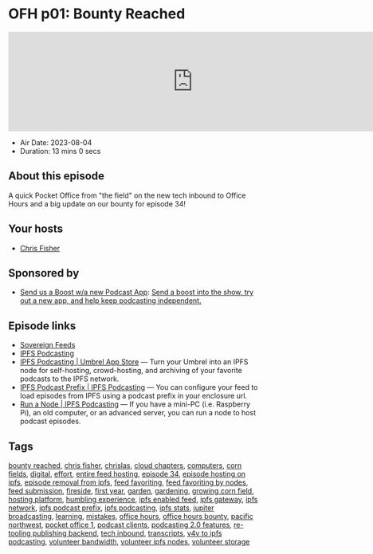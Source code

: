 # OFH p01: Bounty Reached

<iframe src="https://player.fireside.fm/v2/MkcqFyfv+tWl7xCsa?theme=dark" width="740" height="200" frameborder="0" scrolling="no"></iframe>

* Air Date: 2023-08-04
* Duration: 13 mins 0 secs

## About this episode

A quick Pocket Office from "the field" on the new tech inbound to Office Hours and a big update on our bounty for episode 34!

## Your hosts
* [Chris Fisher](https://www.officehours.hair/hosts/chrislas)

## Sponsored by

  * [Send us a Boost w/a new Podcast App](http://newpodcastapps.com/): [Send a boost into the show, try out a new app, and help keep podcasting independent. ](http://newpodcastapps.com/)



## Episode links

  * [Sovereign Feeds](https://sovereignfeeds.com/ "Sovereign Feeds")
  * [IPFS Podcasting](https://ipfspodcasting.net "IPFS Podcasting")
  * [IPFS Podcasting | Umbrel App Store](https://apps.umbrel.com/app/ipfs-podcasting "IPFS Podcasting | Umbrel App Store") — Turn your Umbrel into an IPFS node for self-hosting, crowd-hosting, and archiving of your favorite podcasts to the IPFS network.
  * [IPFS Podcast Prefix | IPFS Podcasting](https://ipfspodcasting.net/Help/Prefix "IPFS Podcast Prefix | IPFS Podcasting") — You can configure your feed to load episodes from IPFS using a podcast prefix in your enclosure url.
  * [Run a Node | IPFS Podcasting](https://ipfspodcasting.net/RunNode "Run a Node | IPFS Podcasting") — If you have a mini-PC (i.e. Raspberry Pi), an old computer, or an advanced server, you can run a node to host podcast episodes. 



## Tags

[bounty reached](https://www.officehours.hair/tags/bounty%20reached), [chris fisher](https://www.officehours.hair/tags/chris%20fisher), [chrislas](https://www.officehours.hair/tags/chrislas), [cloud chapters](https://www.officehours.hair/tags/cloud%20chapters), [computers](https://www.officehours.hair/tags/computers), [corn fields](https://www.officehours.hair/tags/corn%20fields), [digital](https://www.officehours.hair/tags/digital), [effort](https://www.officehours.hair/tags/effort), [entire feed hosting](https://www.officehours.hair/tags/entire%20feed%20hosting), [episode 34](https://www.officehours.hair/tags/episode%2034), [episode hosting on ipfs](https://www.officehours.hair/tags/episode%20hosting%20on%20ipfs), [episode removal from ipfs](https://www.officehours.hair/tags/episode%20removal%20from%20ipfs), [feed favoriting](https://www.officehours.hair/tags/feed%20favoriting), [feed favoriting by nodes](https://www.officehours.hair/tags/feed%20favoriting%20by%20nodes), [feed submission](https://www.officehours.hair/tags/feed%20submission), [fireside](https://www.officehours.hair/tags/fireside), [first year](https://www.officehours.hair/tags/first%20year), [garden](https://www.officehours.hair/tags/garden), [gardening](https://www.officehours.hair/tags/gardening), [growing corn field](https://www.officehours.hair/tags/growing%20corn%20field), [hosting platform](https://www.officehours.hair/tags/hosting%20platform), [humbling experience](https://www.officehours.hair/tags/humbling%20experience), [ipfs enabled feed](https://www.officehours.hair/tags/ipfs%20enabled%20feed), [ipfs gateway](https://www.officehours.hair/tags/ipfs%20gateway), [ipfs network](https://www.officehours.hair/tags/ipfs%20network), [ipfs podcast prefix](https://www.officehours.hair/tags/ipfs%20podcast%20prefix), [ipfs podcasting](https://www.officehours.hair/tags/ipfs%20podcasting), [ipfs stats](https://www.officehours.hair/tags/ipfs%20stats), [jupiter broadcasting](https://www.officehours.hair/tags/jupiter%20broadcasting), [learning](https://www.officehours.hair/tags/learning), [mistakes](https://www.officehours.hair/tags/mistakes), [office hours](https://www.officehours.hair/tags/office%20hours), [office hours bounty](https://www.officehours.hair/tags/office%20hours%20bounty), [pacific northwest](https://www.officehours.hair/tags/pacific%20northwest), [pocket office 1](https://www.officehours.hair/tags/pocket%20office%201), [podcast clients](https://www.officehours.hair/tags/podcast%20clients), [podcasting 2.0 features](https://www.officehours.hair/tags/podcasting%202.0%20features), [re-tooling publishing backend](https://www.officehours.hair/tags/re-tooling%20publishing%20backend), [tech inbound](https://www.officehours.hair/tags/tech%20inbound), [transcripts](https://www.officehours.hair/tags/transcripts), [v4v to ipfs podcasting](https://www.officehours.hair/tags/v4v%20to%20ipfs%20podcasting), [volunteer bandwidth](https://www.officehours.hair/tags/volunteer%20bandwidth), [volunteer ipfs nodes](https://www.officehours.hair/tags/volunteer%20ipfs%20nodes), [volunteer storage](https://www.officehours.hair/tags/volunteer%20storage)